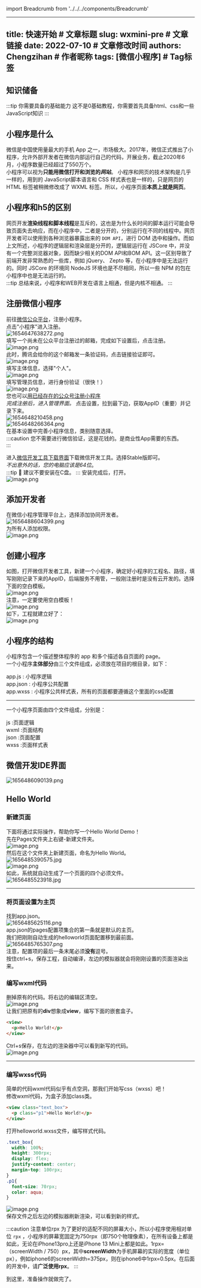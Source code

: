 import Breadcrumb from '../../../components/Breadcrumb'

<Breadcrumb title="小程序开发入门" />

---
title: 快速开始 # 文章标题
slug: wxmini-pre # 文章链接
date: 2022-07-10  # 文章修改时间
authors: Chengzihan # 作者昵称
tags: [微信小程序] # Tag标签
---
## 知识储备

:::tip 你需要具备的基础能力
这不是0基础教程，你需要首先具备html、css和一些JavaScript知识
:::

## 小程序是什么

微信是中国使用量最大的手机 App 之一，市场极大。2017年，微信正式推出了小程序，允许外部开发者在微信内部运行自己的代码，开展业务，截止2020年6月，小程序数量已经超过了550万个。  
小程序可以视为**只能用微信打开和浏览的*网站***。 小程序和网页的技术架构是几乎一样的，用到的 JavaScript脚本语言和 CSS 样式表也是一样的，只是网页的 HTML 标签被稍微修改成了 WXML 标签。所以，小程序页面**本质上就是网页**。

## 小程序和h5的区别

​网页开发**渲染线程和脚本线程**是互斥的，这也是为什么长时间的脚本运行可能会导致页面失去响应，而在小程序中，二者是分开的，分别运行在不同的线程中。网页开发者可以使用到各种浏览器暴露出来的 `DOM API`，进行 DOM 选中和操作。而如上文所述，小程序的逻辑层和渲染层是分开的，逻辑层运行在 JSCore 中，并没有一个完整浏览器对象，因而缺少相关的DOM API和BOM API。这一区别导致了前端开发非常熟悉的一些库，例如 jQuery、 Zepto 等，在小程序中是无法运行的。同时 JSCore 的环境同 NodeJS 环境也是不尽相同，所以一些 NPM 的包在小程序中也是无法运行的。  
:::tip
总结来说，小程序和WEB开发在语言上相通，但是内核不相通。
:::

## 注册微信小程序

前往[微信公众平台](https://mp.weixin.qq.com/)，注册小程序。  
点击"小程序"进入注册。  
![1654647638272.png](https://jetzihan-img.oss-cn-beijing.aliyuncs.com/blog/img/006SHRs9gy1h30ixlbx1vj31h60r1av6.jpg)  
填写一个尚未在公众平台注册过的邮箱，完成如下设置后，点击注册。  
![image.png](https://jetzihan-img.oss-cn-beijing.aliyuncs.com/blog/img/006SHRs9gy1h30iy6ykd8j31b40obwid.jpg)  
此时，腾讯会给你的这个邮箱发一条验证码，点击链接验证即可。  
![image.png](https://jetzihan-img.oss-cn-beijing.aliyuncs.com/blog/img/006SHRs9gy1h30izq1uw9j312f0hfq4n.jpg)  
填写主体信息，选择"个人"。  
![image.png](https://jetzihan-img.oss-cn-beijing.aliyuncs.com/blog/img/006SHRs9gy1h30j2ycznij30zm0lxadh.jpg)  
填写管理员信息，进行身份验证（很快！）  
![image.png](https://jetzihan-img.oss-cn-beijing.aliyuncs.com/blog/img/006SHRs9gy1h30j3outvej30fq09j0te.jpg)  
您也可以[用已经存在的公众号注册小程序](https://zhuanlan.zhihu.com/p/67229997)  
*完成注册后，进入管理界面。*
点击设置，拉到最下边，获取AppID（重要）并记录下来。  
![1654648210458.png](https://jetzihan-img.oss-cn-beijing.aliyuncs.com/blog/img/006SHRs9gy1h30j7xbqs2j31hc0oaafy.jpg)  
![1654648266364.png](https://jetzihan-img.oss-cn-beijing.aliyuncs.com/blog/img/006SHRs9gy1h30j8g0vtsj31eu0k2wgn.jpg)  
在基本设置中完善小程序信息，类别随意选择。  
:::caution
您不需要进行微信验证，这是花钱的。是商业性App需要的东西。  
:::

进入[微信开发工具下载界面](https://developers.weixin.qq.com/miniprogram/dev/devtools/download.html)下载微信开发工具。选择Stable版即可。  
*不出意外的话，您的电脑应该是64位*。  
:::tip 🔔
建议不要安装在C盘。
:::
安装完成后，打开。  
![image.png](https://jetzihan-img.oss-cn-beijing.aliyuncs.com/blog/img/006SHRs9gy1h30je6f15rj30rh0kzafp.jpg)  

## 添加开发者

在微信小程序管理平台上，选择添加协同开发者。  
![1656488604399.png](https://jetzihan-img.oss-cn-beijing.aliyuncs.com/blog/img/006SHRs9gy1h3p5qqeux5j31h20riguk.jpg)  
为所有人添加权限。  
![image.png](https://jetzihan-img.oss-cn-beijing.aliyuncs.com/blog/img/006SHRs9gy1h3p5sw3josj31au0mvq5e.jpg)  

## 创建小程序

如图，打开微信开发者工具，新建一个小程序，确定好小程序的工程名、路径，填写刚刚记录下来的AppID，后端服务不用管，一般刚注册时是没有云开发的。选择下面的空白模板。  
![image.png](https://jetzihan-img.oss-cn-beijing.aliyuncs.com/blog/img/006SHRs9gy1h3p6ne0hkxj30rb0km7a5.jpg)  
注意，一定要使用空白模板！  
![image.png](https://jetzihan-img.oss-cn-beijing.aliyuncs.com/blog/img/006SHRs9ly1h3pdh1cqthj30r40k9whv.jpg)  
如下，工程就建立好了：  
![image.png](https://jetzihan-img.oss-cn-beijing.aliyuncs.com/blog/img/006SHRs9gy1h3p3zrm789j31hc0scdr7.jpg)  

## 小程序的结构

小程序包含一个描述整体程序的 app 和多个描述各自页面的 page。  
一个小程序**主体部分**由三个文件组成，必须放在项目的根目录，如下：  

app.js : 小程序逻辑  
app.json : 小程序公共配置  
app.wxss : 小程序公共样式表，所有的页面都要遵循这个里面的css配置  

***
一个小程序页面由四个文件组成，分别是：  

js :页面逻辑  
wxml :页面结构  
json :页面配置  
wxss :页面样式表  

## 微信开发IDE界面

![1656486090139.png](https://jetzihan-img.oss-cn-beijing.aliyuncs.com/blog/img/006SHRs9gy1h3p4jlnkf2j31h80senon.jpg)

## Hello World

### 新建页面

下面将通过实际操作，帮助你写一个Hello World Demo！  
先在Pages文件夹上右键-新建文件夹。  
![image.png](https://jetzihan-img.oss-cn-beijing.aliyuncs.com/blog/img/006SHRs9gy1h3p480hqofj30w70h4431.jpg)  
然后在这个文件夹上新建页面，命名为Hello World。  
![1656485390575.jpg](https://jetzihan-img.oss-cn-beijing.aliyuncs.com/blog/img/006SHRs9gy1h3p472wwimj30ye0gmjyp.jpg)  
![image.png](https://jetzihan-img.oss-cn-beijing.aliyuncs.com/blog/img/006SHRs9gy1h3p48w6k4sj30tu0feadv.jpg)  
如此，系统就自动生成了一个页面的四个必须文件。  
![1656485523918.jpg](https://jetzihan-img.oss-cn-beijing.aliyuncs.com/blog/img/006SHRs9gy1h3p49eu3kbj30cl03zmxr.jpg)  
***

### 将页面设置为主页

找到app.json。  
![1656485625116.png](https://jetzihan-img.oss-cn-beijing.aliyuncs.com/blog/img/006SHRs9gy1h3p4b4rnooj31h00nzx4h.jpg)  
app.json的pages配置项集合的第一条就是默认的主页。  
我们把刚刚自动生成的helloworld页面配置移到最前面。  
![1656485765307.png](https://jetzihan-img.oss-cn-beijing.aliyuncs.com/blog/img/006SHRs9gy1h3p4dht0lqj30yy0ej16y.jpg)  
注意，配置项的最后一条末尾必须**没有**逗号。  
按住ctrl+s，保存工程，自动编译，左边的模拟器就会将刚刚设置的页面渲染出来。  

### 编写wxml代码

删掉原有的代码。将右边的编辑区清空。  
![image.png](https://jetzihan-img.oss-cn-beijing.aliyuncs.com/blog/img/006SHRs9gy1h3p4n35pj2j31fj0oxwop.jpg)  
让我们把原有的**div**想象成**view**，编写下面的嵌套盒子。  

``` html
<view>
  <p>Hello World!</p>
</view>
```

Ctrl+s保存，在左边的渲染器中可以看到新写的代码。  
![image.png](https://jetzihan-img.oss-cn-beijing.aliyuncs.com/blog/img/006SHRs9gy1h3p4pksg94j318w0icq9m.jpg)  

***

### 编写wxss代码

简单的代码wxml代码似乎有点空洞，那我们开始写css（wxss）吧！  
修改wxml代码，为盒子添加class类。  

``` html
<view class="text_box">
  <p class="p1">Hello World!</p>
</view>
```

打开helloworld.wxss文件，编写样式代码。  

``` css
.text_box{
  width: 100%;
  height: 300rpx;
  display: flex;
  justify-content: center;
  margin-top: 100rpx;
}
.p1{
  font-size: 70rpx;
  color: aqua;
}
```

![image.png](https://jetzihan-img.oss-cn-beijing.aliyuncs.com/blog/img/006SHRs9gy1h3p4vnvdo3j312r0fe46m.jpg)  
保存文件之后左边的模拟器刷新渲染，可以看到新的样式。  

:::caution 注意单位rpx
为了更好的适配不同的屏幕大小，所以小程序使用相对单位 `rpx` ，小程序的屏幕宽固定为750rpx（即750个物理像素），在所有设备上都是如此，无论在iPhone13pro上还是iPhone 13 Mini上都是如此。1rpx=（screenWidth / 750）px，其中**screenWidth**为手机屏幕的实际的宽度（单位px），例如iphone6的screenWidth=375px，则在iphone6中1rpx=0.5px。在后面的开发中，请**广泛使用rpx**。
:::

到这里，准备操作就做完了。  
